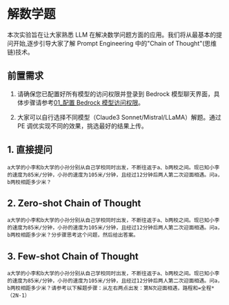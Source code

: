 # 解数学题

本次实验旨在让大家熟悉 LLM 在解决数学问题方面的应用。我们将从最基本的提问开始,逐步引导大家了解 Prompt Engineering 中的"Chain of Thought"(思维链)技术。

## 前置需求

1. 请确保您已配置好所有模型的访问权限并登录到 Bedrock 模型聊天界面，具体步骤请参考[01\_配置 Bedrock 模型访问权限](../01_前置需求/01_配置Bedrock模型访问权限.md)。

2. 大家可以自行选择不同模型（Claude3 Sonnet/Mistral/LLaMA）解题。通过 PE 调优实现不同的效果，挑选最好的结果上传。

## 1. 直接提问

```
a大学的小李和b大学的小孙分别从自己学校同时出发，不断往返于a、b两校之间。现已知小李的速度为85米/分钟，小孙的速度为105米/分钟，且经过12分钟后两人第二次迎面相遇。问a，b两校相距多少米？
```

## 2. Zero-shot Chain of Thought

```
a大学的小李和b大学的小孙分别从自己学校同时出发，不断往返于a、b两校之间。现已知小李的速度为85米/分钟，小孙的速度为105米/分钟，且经过12分钟后两人第二次迎面相遇。问a，b两校相距多少米？分步骤思考这个问题，然后给出答案。
```

## 3. Few-shot Chain of Thought

```
a大学的小李和b大学的小孙分别从自己学校同时出发，不断往返于a、b两校之间。现已知小李的速度为85米/分钟，小孙的速度为105米/分钟，且经过12分钟后两人第二次迎面相遇。问a，b两校相距多少米？请参考以下解题步骤：从左右两点出发：第N次迎面相遇，路程和=全程*（2N-1）
```
